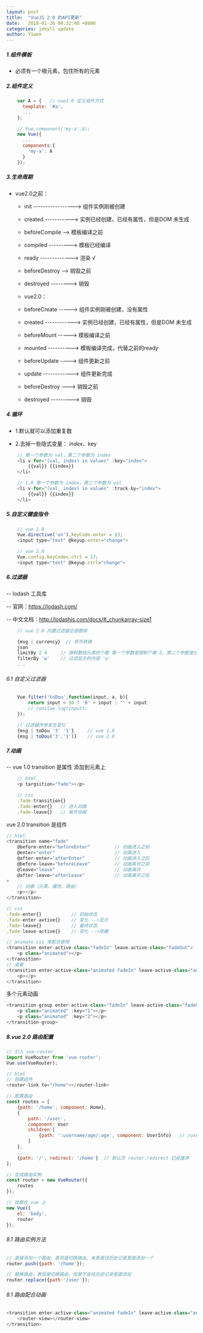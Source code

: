 ```yaml
---
layout: post
title:  "VueJS 2.0 的API更新"
date:   2018-01-26 08:32:40 +0800
categories: jekyll update
author: Yiwen
---
```

##### 1.组件模板

- 必须有一个根元素，包住所有的元素

##### 2.组件定义

```js
    var A = {   // vue2.0 定义组件方式
      template: '#a',
      ...
    };

    // Vue.component('my-a',A);
    new Vue({
      ...
      components:{
        'my-a': A
      }
    });
```

##### 3.生命周期
- vue2.0之前：
    - init -----------------> 组件实例刚被创建
    - created -----------> 实例已经创建，已经有属性，但是DOM 未生成
    - beforeCompile --> 模板编译之前
    - compiled ---------> 模板已经编译
    - ready -------------> 渲染 √
    - beforeDestroy --> 销毁之前
    - destroyed --------> 销毁

    - vue2.0：
    - beforeCreate -----> 组件实例刚被创建，没有属性
    - created ------------> 实例已经创建，已经有属性，但是DOM 未生成
    - beforeMount -----> 模板编译之前
    - mounted ----------> 模板编译完成，代替之前的ready
    - beforeUpdate ----> 组件更新之前
    - update ------------> 组件更新完成
    - beforeDestroy ---> 销毁之前
    - destroyed ---------> 销毁

##### 4.循环

- 1.默认就可以添加重复数

- 2.去掉一些隐式变量： $index、$key

```js
    // 第一个参数为 val，第二个参数为 index
    <li v-for="(val, index) in values" :key="index">
        {{val}} {{index}}
    </li>
```
```js
    // 1.0 第一个参数为 index，第二个参数为 val
    <li v-for="(val, index) in values" :track-by="index">
        {{val}} {{index}}
    </li>
```
##### 5.自定义键盘指令

```js
    // vue 1.0
    Vue.directive('on').keyCode.enter = 13;
    <input type="text" @keyup.enter="change">

    // vue 2.0
    Vue.config.keyCodes.ctrl = 17;
    <input type="text" @keyup.ctrl="change">
```
##### 6.过滤器
-- lodash 工具库

-- 官网：https://lodash.com/

-- 中文文档：http://lodashjs.com/docs/#_chunkarray-size1

```js
    // vue 2.0 内置过滤器全部删除

    {msg | currency}  // 货币转换
    json
    limitBy 2 4     // 限制数组元素的个数 第一个参数是限制个数 2，第二个参数是位置 4
    filterBy 'w'    // 过滤显示的内容 'w'
    ...
```
###### 6.1 自定义过滤器

```js
    Vue.filter('toDou',function(input, a, b){
        return input < 10 ? '0' + input : '' + input
        // consloe.log(input);
    });

    // 过滤器传参发生变化
    {msg | toDou '3' '1'}     // vue 1.0
    {msg | toDou('3','1')}    // vue 2.0
```
##### 7.动画
-- vue 1.0 transition 是属性 添加到元素上

```js
    // html
    <p targsition="fade"></p>

    // css
    .fade-transition{}
    .fade-enter{}   // 进入动画
    .fade-leave{}   // 离开动画
```

vue 2.0 transition 是组件 <transition></transition>
```js
// html
<transition name="fade"
    @before-enter="beforeEnter"         // 动画进入之前
    @enter="enter"                      // 动画进入
    @after-enter="afterEnter"           // 动画进入之后
    @before-leave="beforeLeave"         // 动画离开之前
    @leave="leave"                      // 动画离开
    @after-leave="afterLeave"           // 动画离开之后
>
    // 动画（元素、属性、路由）
    <p></p>
</transition>

// css
.fade-enter{}           // 初始状态
.fade-enter-avtive{}    // 变化 -->显示
.fade-leave{}           // 最终状态
.fade-leave-active{}    // 变化 -->隐藏

// animate.css 库配合使用
<transition enter-active-class="fadeIn" leave-active-class="fadeOut">
    <p class="animated"></p>
</transition>
// 或者
<transition enter-active-class="animated fadeIn" leave-active-class="animated fadeOut">
    <p></p>
</transition>
```
多个元素动画 <transition-group></transition-group>

```js
<transition-group enter-active-class="fadeIn" leave-active-class="fadeOut">
    <p class="animated" :key="1"></p>
    <p class="animated" :key="2"></p>
</transition-group>
```
##### 8.vue 2.0 路由配置

```js
// 引入 vue-router
import VueRouter from 'vue-router';
Vue.use(VueRouter);

// html
// 创建组件
<router-link to="/home"></router-link>

// 配置路由
const routes = [
    {path: '/home', component: Home},
    {
        path: '/user',
        component: User
        children:[
            {path: ':username/age/:age', component: UserInfo}   // /user/yiran/age=20
        ]
    },
    ...
    {path: '/', redirect: '/home'}  // 默认页 router.redirect 已经废弃
];

// 生成路由实例
const router = new VueRouter({
    routes
});

// 挂载在 vue 上
new Vue({
    el: 'body',
    router
});
```
###### 8.1 路由实例方法

```js
// 直接添加一个路由，表现是切换路由，本质是往历史记录里面添加一个
router.push({path: '/home'});

// 替换路由，表现是切换路由，但是不会往历史记录里面添加
router.replace({path:'/user'});
```
###### 8.1 路由配合动画

```js
<transition enter-active-class="animated fadeIn" leave-active-class="animated fadeOut">
    <router-view></router-view>
</transition>
```
